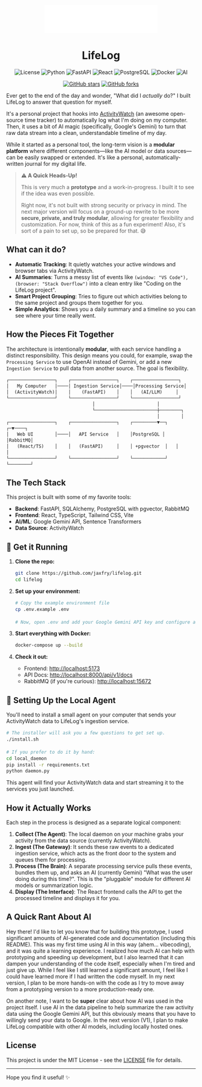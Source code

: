 <div align="center">
  <img src="logo/lifelog_logo.svg" alt="LifeLog Logo" width="300" height="75">
  
  # LifeLog
  
  ![License](https://img.shields.io/badge/license-MIT-blue.svg)
  ![Python](https://img.shields.io/badge/python-3.8+-blue.svg)
  ![FastAPI](https://img.shields.io/badge/FastAPI-green.svg)
  ![React](https://img.shields.io/badge/React-18+-61dafb.svg)
  ![PostgreSQL](https://img.shields.io/badge/PostgreSQL-15+-336791.svg)
  ![Docker](https://img.shields.io/badge/Docker-compose-2496ed.svg)
  ![AI](https://img.shields.io/badge/AI-Google%20Gemini-ff6b6b.svg)
  
  [![GitHub stars](https://img.shields.io/github/stars/jaxfry/lifelog?style=social)](https://github.com/jaxfry/lifelog/stargazers)
  [![GitHub forks](https://img.shields.io/github/forks/jaxfry/lifelog?style=social)](https://github.com/jaxfry/lifelog/network/members)
  
</div>

Ever get to the end of the day and wonder, "What did I *actually* do?" I built LifeLog to answer that question for myself.

It's a personal project that hooks into [ActivityWatch](https://activitywatch.net/) (an awesome open-source time tracker) to automatically log what I'm doing on my computer. Then, it uses a bit of AI magic (specifically, Google's Gemini) to turn that raw data stream into a clean, understandable timeline of my day.

While it started as a personal tool, the long-term vision is a **modular platform** where different components—like the AI model or data sources—can be easily swapped or extended. It's like a personal, automatically-written journal for my digital life.

> **⚠️ A Quick Heads-Up!**
>
> This is very much a **prototype** and a work-in-progress. I built it to see if the idea was even possible.
>
> Right now, it's not built with strong security or privacy in mind. The next major version will focus on a ground-up rewrite to be more **secure, private, and truly modular**, allowing for greater flexibility and customization. For now, think of this as a fun experiment! Also, it's sort of a pain to set up, so be prepared for that. 😅

## What can it do?

*   **Automatic Tracking**: It quietly watches your active windows and browser tabs via ActivityWatch.
*   **AI Summaries**: Turns a messy list of events like `(window: "VS Code"), (browser: "Stack Overflow")` into a clean entry like "Coding on the LifeLog project".
*   **Smart Project Grouping**: Tries to figure out which activities belong to the same project and groups them together for you.
*   **Simple Analytics**: Shows you a daily summary and a timeline so you can see where your time really went.

## How the Pieces Fit Together

The architecture is intentionally **modular**, with each service handling a distinct responsibility. This design means you could, for example, swap the `Processing Service` to use OpenAI instead of Gemini, or add a new `Ingestion Service` to pull data from another source. The goal is flexibility.

```
┌─────────────────┐    ┌─────────────────┐    ┌─────────────────┐
│   My Computer   │────│ Ingestion Service│────│Processing Service│
│  (ActivityWatch)│    │    (FastAPI)    │    │   (AI/LLM)     │
└─────────────────┘    └─────────────────┘    └─────────────────┘
                                │                       │
                                └───────────────────────┼────────┐
                                                        │        │
┌─────────────────┐    ┌─────────────────┐    ┌─────────▼──┐   ┌─▼────┐
│   Web UI        │────│   API Service   │    │PostgreSQL │   │RabbitMQ│
│   (React/TS)    │    │   (FastAPI)     │    │ +pgvector  │   │        │
└─────────────────┘    └─────────────────┘    └────────────┘   └────────┘
```

## The Tech Stack

This project is built with some of my favorite tools:

*   **Backend**: FastAPI, SQLAlchemy, PostgreSQL with pgvector, RabbitMQ
*   **Frontend**: React, TypeScript, Tailwind CSS, Vite
*   **AI/ML**: Google Gemini API, Sentence Transformers
*   **Data Source**: ActivityWatch

## 🚀 Get it Running

1.  **Clone the repo:**
    ```bash
    git clone https://github.com/jaxfry/lifelog.git
    cd lifelog
    ```

2.  **Set up your environment:**
    ```bash
    # Copy the example environment file
    cp .env.example .env

    # Now, open .env and add your Google Gemini API key and configure any other settings you need.
    ```

3.  **Start everything with Docker:**
    ```bash
    docker-compose up --build
    ```

4.  **Check it out:**
    *   Frontend: [http://localhost:5173](http://localhost:5173)
    *   API Docs: [http://localhost:8000/api/v1/docs](http://localhost:8000/api/v1/docs)
    *   RabbitMQ (if you're curious): [http://localhost:15672](http://localhost:15672)

## 📱 Setting Up the Local Agent

You'll need to install a small agent on your computer that sends your ActivityWatch data to LifeLog's ingestion service.

```bash
# The installer will ask you a few questions to get set up.
./install.sh

# If you prefer to do it by hand:
cd local_daemon
pip install -r requirements.txt
python daemon.py
```

This agent will find your ActivityWatch data and start streaming it to the services you just launched.

## How it Actually Works

Each step in the process is designed as a separate logical component:

1.  **Collect (The Agent)**: The local daemon on your machine grabs your activity from the data source (currently ActivityWatch).
2.  **Ingest (The Gateway)**: It sends these raw events to a dedicated ingestion service, which acts as the front door to the system and queues them for processing.
3.  **Process (The Brain)**: A separate processing service pulls these events, bundles them up, and asks an AI (currently Gemini) "What was the user doing during this time?". This is the "pluggable" module for different AI models or summarization logic.
4.  **Display (The Interface)**: The React frontend calls the API to get the processed timeline and displays it for you.

## A Quick Rant About AI
Hey there! I'd like to let you know that for building this prototype, I used significant amounts of AI-generated code and documentation (including this README). This was my first time using AI in this way (ahem... vibecoding), and it was quite a learning experience. I realized how much AI can help with prototyping and speeding up development, but I also learned that it can dampen your understanding of the code itself, especially when I'm tired and just give up. While I feel like I still learned a significant amount, I feel like I could have learned more if I had written the code myself. In my next version, I plan to be more hands-on with the code as I try to move away from a prototyping version to a more production-ready one.

On another note, I want to be **super** clear about how AI was used in the project itself. I use AI in the data pipeline to help summarize the raw activity data using the Google Gemini API, but this obviously means that you have to willingly send your data to Google. In the next version (V1), I plan to make LifeLog compatible with other AI models, including locally hosted ones.

## License

This project is under the MIT License - see the [LICENSE](LICENSE) file for details.

---

Hope you find it useful! ✨
